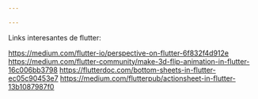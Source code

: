 ```yaml
---

---
```

Links interesantes de flutter:

https://medium.com/flutter-io/perspective-on-flutter-6f832f4d912e
https://medium.com/flutter-community/make-3d-flip-animation-in-flutter-16c006bb3798
https://flutterdoc.com/bottom-sheets-in-flutter-ec05c90453e7
https://medium.com/flutterpub/actionsheet-in-flutter-13b1087987f0
